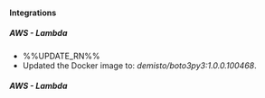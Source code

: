 
#### Integrations

##### AWS - Lambda

- %%UPDATE_RN%%
- Updated the Docker image to: *demisto/boto3py3:1.0.0.100468*.

##### AWS - Lambda


